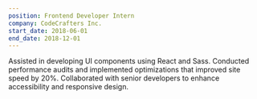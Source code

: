 ```yaml
---
position: Frontend Developer Intern
company: CodeCrafters Inc.
start_date: 2018-06-01
end_date: 2018-12-01
---
```


Assisted in developing UI components using React and Sass. Conducted performance audits and implemented optimizations that improved site speed by 20%. Collaborated with senior developers to enhance accessibility and responsive design.
